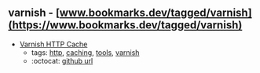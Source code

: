 varnish - [www.bookmarks.dev/tagged/varnish](https://www.bookmarks.dev/tagged/varnish)
---
* [Varnish HTTP Cache](https://varnish-cache.org/)
    * tags: [http](../tags/http.md), [caching](../tags/caching.md), [tools](../tags/tools.md), [varnish](../tags/varnish.md)
    * :octocat: [github url](https://github.com/varnishcache/varnish-cache)
